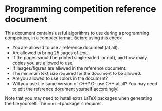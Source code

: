 
# Programming competition reference document

This document contains useful algorithms to use during a programming competition, in a compact format. Before using this check:
- You are allowed to use a reference document (at all).
- Are allowed to bring 25 pages of text.
- If the pages should be printed single-sided (or not), and how many copies you are allowed to use.
- If Images/figures are allowed in the reference document.
- The minimum text size required for the document to be allowed.
- Are you allowed to use colors in the document?
- Will you use the same version of C++? Or use C++ at all?
You may need to edit the reference document yourself accordingly!

Note that you may need to install extra LaTeX packages when generating the file yourself. The `minted` package is required.
